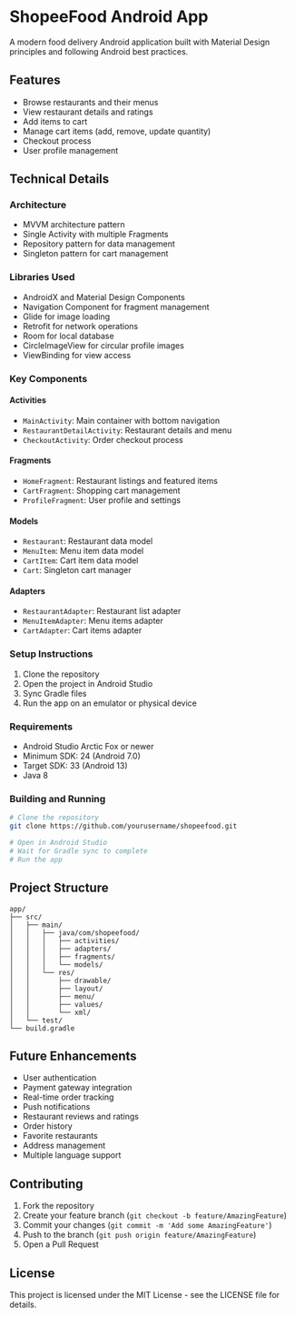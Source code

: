 # ShopeeFood Android App

A modern food delivery Android application built with Material Design principles and following Android best practices.

## Features

- Browse restaurants and their menus
- View restaurant details and ratings
- Add items to cart
- Manage cart items (add, remove, update quantity)
- Checkout process
- User profile management

## Technical Details

### Architecture
- MVVM architecture pattern
- Single Activity with multiple Fragments
- Repository pattern for data management
- Singleton pattern for cart management

### Libraries Used
- AndroidX and Material Design Components
- Navigation Component for fragment management
- Glide for image loading
- Retrofit for network operations
- Room for local database
- CircleImageView for circular profile images
- ViewBinding for view access

### Key Components

#### Activities
- `MainActivity`: Main container with bottom navigation
- `RestaurantDetailActivity`: Restaurant details and menu
- `CheckoutActivity`: Order checkout process

#### Fragments
- `HomeFragment`: Restaurant listings and featured items
- `CartFragment`: Shopping cart management
- `ProfileFragment`: User profile and settings

#### Models
- `Restaurant`: Restaurant data model
- `MenuItem`: Menu item data model
- `CartItem`: Cart item data model
- `Cart`: Singleton cart manager

#### Adapters
- `RestaurantAdapter`: Restaurant list adapter
- `MenuItemAdapter`: Menu items adapter
- `CartAdapter`: Cart items adapter

### Setup Instructions

1. Clone the repository
2. Open the project in Android Studio
3. Sync Gradle files
4. Run the app on an emulator or physical device

### Requirements

- Android Studio Arctic Fox or newer
- Minimum SDK: 24 (Android 7.0)
- Target SDK: 33 (Android 13)
- Java 8

### Building and Running

```bash
# Clone the repository
git clone https://github.com/yourusername/shopeefood.git

# Open in Android Studio
# Wait for Gradle sync to complete
# Run the app
```

## Project Structure

```
app/
├── src/
│   ├── main/
│   │   ├── java/com/shopeefood/
│   │   │   ├── activities/
│   │   │   ├── adapters/
│   │   │   ├── fragments/
│   │   │   └── models/
│   │   └── res/
│   │       ├── drawable/
│   │       ├── layout/
│   │       ├── menu/
│   │       ├── values/
│   │       └── xml/
│   └── test/
└── build.gradle
```

## Future Enhancements

- User authentication
- Payment gateway integration
- Real-time order tracking
- Push notifications
- Restaurant reviews and ratings
- Order history
- Favorite restaurants
- Address management
- Multiple language support

## Contributing

1. Fork the repository
2. Create your feature branch (`git checkout -b feature/AmazingFeature`)
3. Commit your changes (`git commit -m 'Add some AmazingFeature'`)
4. Push to the branch (`git push origin feature/AmazingFeature`)
5. Open a Pull Request

## License

This project is licensed under the MIT License - see the LICENSE file for details.
